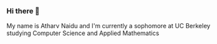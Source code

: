 ### Hi there 👋

My name is Atharv Naidu and I'm currently a sophomore at UC Berkeley studying Computer Science and Applied Mathematics
